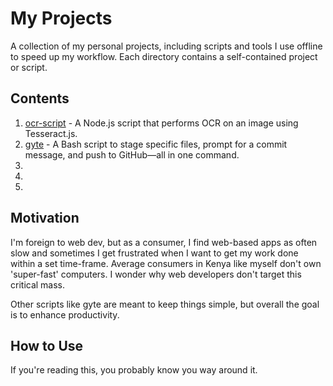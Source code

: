 # My Projects

A collection of my personal projects, including scripts and tools I use offline to speed up my workflow. Each
directory contains a self-contained project or script.

## Contents

1. [ocr-script](./ocr-script) - A Node.js script that performs OCR on an image using Tesseract.js.
2. [gyte](./gyte) - A Bash script to stage specific files, prompt for a commit message, and push to GitHub—all in one command.
3.
4.
5.

## Motivation 

I'm foreign to web dev, but as a consumer, I find web-based apps as often slow and sometimes I get frustrated when
I want to get my work done within a set time-frame. Average consumers in Kenya like myself don't own 'super-fast' 
computers. I wonder why web developers don't target this critical mass. 

Other scripts like gyte are meant to keep things simple, but overall the goal is to enhance productivity.

## How to Use

If you're reading this, you probably know you way around it.
